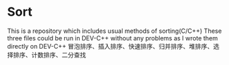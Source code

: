 # Sort
This is a repository which includes usual methods of sorting(C/C++)
These three files could be run in DEV-C++ without any problems as I wrote them directly on DEV-C++
冒泡排序、插入排序、快速排序、归并排序、堆排序、选择排序、计数排序、二分查找
